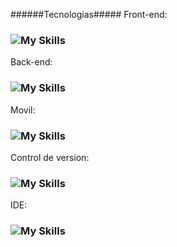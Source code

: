 ######Tecnologias#####
Front-end:
### ![My Skills](https://skillicons.dev/icons?i=html,css,js,express,pug,bootstrap,react)
Back-end: 
### ![My Skills](https://skillicons.dev/icons?i=cs,dotnet,nodejs,mysql,postman)
Movil:
### ![My Skills](https://skillicons.dev/icons?i=java)
Control de version:
### ![My Skills](https://skillicons.dev/icons?i=github,git)
IDE:
### ![My Skills](https://skillicons.dev/icons?i=windows,vscode,androidstudio)


<!--
**NelsonValentinGarroDadan/NelsonValentinGarroDadan** is a ✨ _special_ ✨ repository because its `README.md` (this file) appears on your GitHub profile.

Here are some ideas to get you started:

- 🔭 I’m currently working on ...
- 🌱 I’m currently learning ...
- 👯 I’m looking to collaborate on ...
- 🤔 I’m looking for help with ...
- 💬 Ask me about ...
- 📫 How to reach me: ...
- 😄 Pronouns: ...
- ⚡ Fun fact: ...
-->
